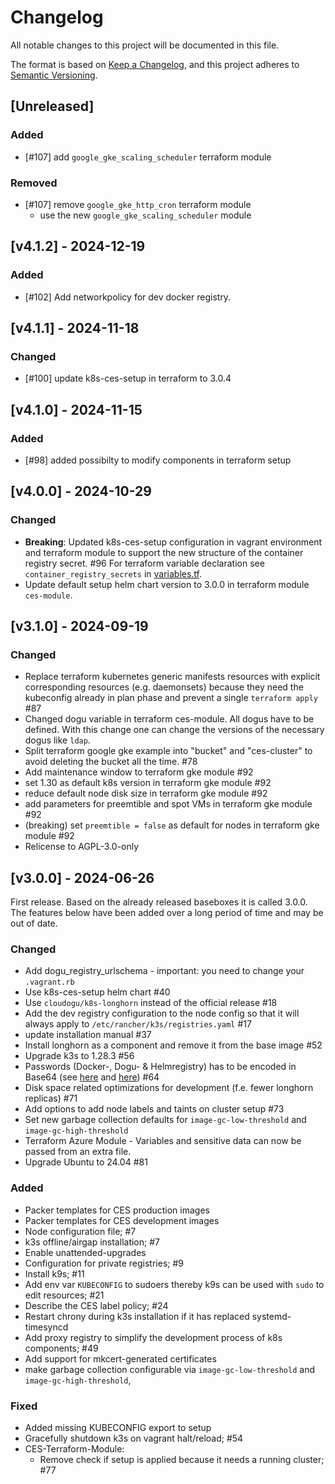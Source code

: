 # Changelog

All notable changes to this project will be documented in this file.

The format is based on [Keep a Changelog](https://keepachangelog.com/en/1.0.0/),
and this project adheres to [Semantic Versioning](https://semver.org/spec/v2.0.0.html).

## [Unreleased]

### Added
- [#107] add `google_gke_scaling_scheduler` terraform module

### Removed
- [#107] remove `google_gke_http_cron` terraform module
  - use the new `google_gke_scaling_scheduler` module

## [v4.1.2] - 2024-12-19
### Added
- [#102] Add networkpolicy for dev docker registry.

## [v4.1.1] - 2024-11-18
### Changed
- [#100] update k8s-ces-setup in terraform to 3.0.4

## [v4.1.0] - 2024-11-15
### Added
- [#98] added possibilty to modify components in terraform setup

## [v4.0.0] - 2024-10-29
### Changed
- **Breaking**: Updated k8s-ces-setup configuration in vagrant environment and terraform module to support the new structure of the container registry secret. #96
For terraform variable declaration see `container_registry_secrets` in [variables.tf](terraform/ces-module/variables.tf).
- Update default setup helm chart version to 3.0.0 in terraform module `ces-module`.

## [v3.1.0] - 2024-09-19
### Changed
- Replace terraform kubernetes generic manifests resources with explicit corresponding resources (e.g. daemonsets) because they need the kubeconfig already in plan phase and prevent a single `terraform apply` #87
- Changed dogu variable in terraform ces-module. All dogus have to be defined. With this change one can change the versions of the necessary dogus like `ldap`.
- Split terraform google gke example into "bucket" and "ces-cluster" to avoid deleting the bucket all the time. #78
- Add maintenance window to terraform gke module #92
- set 1.30 as default k8s version in terraform gke module #92
- reduce default node disk size in terraform gke module #92
- add parameters for preemtible and spot VMs in terraform gke module #92
- (breaking) set `preemtible = false` as default for nodes in terraform gke module #92
- Relicense to AGPL-3.0-only

## [v3.0.0] - 2024-06-26

First release. Based on the already released baseboxes it is called 3.0.0.
The features below have been added over a long period of time and may be out of date.

### Changed
- Add dogu_registry_urlschema - important: you need to change your `.vagrant.rb`
- Use k8s-ces-setup helm chart #40
- Use `cloudogu/k8s-longhorn` instead of the official release #18
- Add the dev registry configuration to the node config so that it will always apply to `/etc/rancher/k3s/registries.yaml` #17
- update installation manual #37
- Install longhorn as a component and remove it from the base image #52
- Upgrade k3s to 1.28.3 #56
- Passwords (Docker-, Dogu- & Helmregistry) has to be encoded in Base64 (see [here](docs/development/dev_box_en.md) and [here](terraform/ces-module/README.md)) #64
- Disk space related optimizations for development (f.e. fewer longhorn replicas) #71
- Add options to add node labels and taints on cluster setup #73
- Set new garbage collection defaults for `image-gc-low-threshold` and `image-gc-high-threshold`
- Terraform Azure Module - Variables and sensitive data can now be passed from an extra file.
- Upgrade Ubuntu to 24.04 #81

### Added
- Packer templates for CES production images
- Packer templates for CES development images
- Node configuration file; #7
- k3s offline/airgap installation; #7
- Enable unattended-upgrades
- Configuration for private registries; #9
- Install k9s; #11
- Add env var `KUBECONFIG` to sudoers thereby k9s can be used with `sudo` to edit resources; #21
- Describe the CES label policy; #24
- Restart chrony during k3s installation if it has replaced systemd-timesyncd
- Add proxy registry to simplify the development process of k8s components; #49
- Add support for mkcert-generated certificates
- make garbage collection configurable via `image-gc-low-threshold` and `image-gc-high-threshold`,

### Fixed
- Added missing KUBECONFIG export to setup
- Gracefully shutdown k3s on vagrant halt/reload; #54
- CES-Terraform-Module:
  - Remove check if setup is applied because it needs a running cluster; #77

